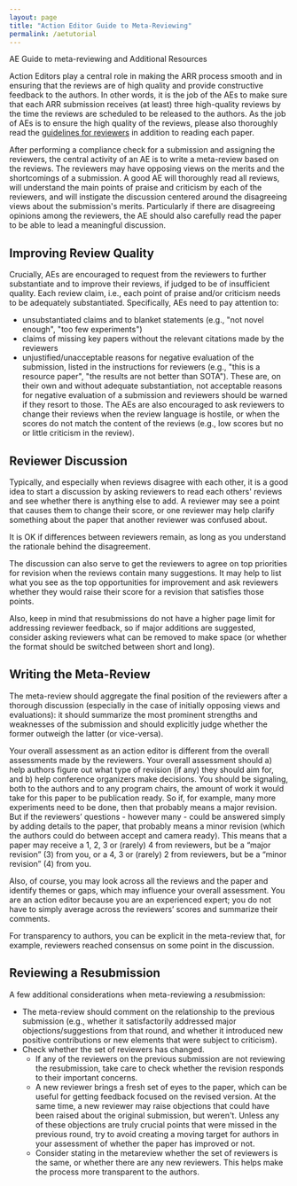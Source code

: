 ```yaml
---
layout: page
title: "Action Editor Guide to Meta-Reviewing"
permalink: /aetutorial
---
```


AE Guide to meta-reviewing and Additional Resources

Action Editors play a central role in making the ARR process smooth and in ensuring that the reviews are of high quality and provide constructive feedback to the authors. In other words, it is the job of the AEs to make sure that each ARR submission receives (at least) three high-quality reviews by the time the reviews are scheduled to be released to the authors. As the job of AEs is to ensure the high quality of the reviews, please also thoroughly read the [guidelines for reviewers](https://aclrollingreview.org/reviewertutorial) in addition to reading each paper.

After performing a compliance check for a submission and assigning the reviewers, the central activity of an AE is to write a meta-review based on the reviews. The reviewers may have opposing views on the merits and the shortcomings of a submission. A good AE will thoroughly read all reviews, will understand the main points of praise and criticism by each of the reviewers, and will instigate the discussion centered around the disagreeing views about the submission's merits. Particularly if there are disagreeing opinions among the reviewers, the AE should also carefully read the paper to be able to lead a meaningful discussion.

## Improving Review Quality

Crucially, AEs are encouraged to request from the reviewers to further substantiate and to improve their reviews, if judged to be of insufficient quality. Each review claim, i.e., each point of praise and/or criticism needs to be adequately substantiated. Specifically, AEs need to pay attention to:
* unsubstantiated claims and to blanket statements (e.g., "not novel enough", "too few experiments")
* claims of missing key papers without the relevant citations made by the reviewers
* unjustified/unacceptable reasons for negative evaluation of the submission, listed in the instructions for reviewers (e.g., "this is a resource paper", "the results are not better than SOTA"). 
These are, on their own and without adequate substantiation, not acceptable reasons for negative evaluation of a submission and reviewers should be warned if they resort to those. The AEs are also encouraged to ask reviewers to change their reviews when the review language is hostile, or when the scores do not match the content of the reviews (e.g., low scores but no or little criticism in the review).

## Reviewer Discussion

Typically, and especially when reviews disagree with each other, it is a good idea to start a discussion by asking reviewers to read each others' reviews and see whether there is anything else to add. A reviewer may see a point that causes them to change their score, or one reviewer may help clarify something about the paper that another reviewer was confused about.

It is OK if differences between reviewers remain, as long as you understand the rationale behind the disagreement.

The discussion can also serve to get the reviewers to agree on top priorities for revision when the reviews contain many suggestions. It may help to list what you see as the top opportunities for improvement and ask reviewers whether they would raise their score for a revision that satisfies those points.

Also, keep in mind that resubmissions do not have a higher page limit for addressing reviewer feedback, so if major additions are suggested, consider asking reviewers what can be removed to make space (or whether the format should be switched between short and long).

## Writing the Meta-Review

The meta-review should aggregate the final position of the reviewers after a thorough discussion (especially in the case of initially opposing views and evaluations): it should summarize the most prominent strengths and weaknesses of the submission and should explicitly judge whether the former outweigh the latter (or vice-versa).

Your overall assessment as an action editor is different from the overall assessments made by the reviewers. Your overall assessment should a) help authors figure out what type of revision (if any) they should aim for, and b) help conference organizers make decisions. You should be signaling, both to the authors and to any program chairs, the amount of work it would take for this paper to be publication ready. So if, for example, many more experiments need to be done, then that probably means a major revision. But if the reviewers’ questions - however many - could be answered simply by adding details to the paper, that probably means a minor revision (which the authors could do between accept and camera ready). This means that a paper may receive a 1, 2, 3 or (rarely) 4 from reviewers, but be a “major revision” (3) from you, or a 4, 3 or (rarely) 2 from reviewers, but be a “minor revision” (4) from you.

Also, of course, you may look across all the reviews and the paper and identify themes or gaps, which may influence your overall assessment. You are an action editor because you are an experienced expert; you do not have to simply average across the reviewers’ scores and summarize their comments.

For transparency to authors, you can be explicit in the meta-review that, for example, reviewers reached consensus on some point in the discussion.

## Reviewing a Resubmission

A few additional considerations when meta-reviewing a *re*submission:

- The meta-review should comment on the relationship to the previous submission (e.g., whether it satisfactorily addressed major objections/suggestions from that round, and whether it introduced new positive contributions or new elements that were subject to criticism).
- Check whether the set of reviewers has changed. 
   * If any of the reviewers on the previous submission are not reviewing the resubmission, take care to check whether the revision responds to their important concerns.
   * A new reviewer brings a fresh set of eyes to the paper, which can be useful for getting feedback focused on the revised version. At the same time, a new reviewer may raise objections that could have been raised about the original submission, but weren't. Unless any of these objections are truly crucial points that were missed in the previous round, try to avoid creating a moving target for authors in your assessment of whether the paper has improved or not.
   * Consider stating in the metareview whether the set of reviewers is the same, or whether there are any new reviewers. This helps make the process more transparent to the authors.
